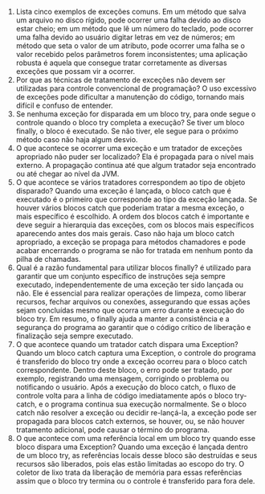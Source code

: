 1. Lista cinco exemplos de exceções comuns.
Em um método que salva um arquivo no disco rígido, pode ocorrer uma falha devido ao disco estar cheio; em um método que lê um número do teclado, pode ocorrer uma falha devido ao usuário digitar letras em vez de números; em método que seta o valor de um atributo, pode ocorrer uma falha se o valor recebido pelos parâmetros forem inconsistentes; uma aplicação robusta é aquela que consegue tratar corretamente as diversas exceções que possam vir a ocorrer.
2. Por que as técnicas de tratamento de exceções não devem ser utilizadas para controle convencional de programação?
O uso excessivo de exceções pode dificultar a manutenção do código, tornando mais difícil e confuso de entender.
3. Se nenhuma exceção for disparada em um bloco try, para onde segue o controle quando o bloco try completa a execução?
Se tiver um bloco finally, o bloco é executado. Se não tiver, ele segue para o próximo método caso não haja algum desvio.
4. O que acontece se ocorrer uma exceção e um tratador de exceções apropriado não puder ser localizado?
Ela é propagada para o nível mais externo. A propagação continua até que algum tratador seja encontrado ou até chegar ao nível da JVM.
5. O que acontece se vários tratadores correspondem ao tipo de objeto disparado?
Quando uma exceção é lançada, o bloco catch que é executado é o primeiro que corresponde ao tipo da exceção lançada. Se houver vários blocos catch que poderiam tratar a mesma exceção, o mais específico é escolhido. A ordem dos blocos catch é importante e deve seguir a hierarquia das exceções, com os blocos mais específicos aparecendo antes dos mais gerais. Caso não haja um bloco catch apropriado, a exceção se propaga para métodos chamadores e pode acabar encerrando o programa se não for tratada em nenhum ponto da pilha de chamadas.
6. Qual é a razão fundamental para utilizar blocos finally?
é utilizado para garantir que um conjunto específico de instruções seja sempre executado, independentemente de uma exceção ter sido lançada ou não. Ele é essencial para realizar operações de limpeza, como liberar recursos, fechar arquivos ou conexões, assegurando que essas ações sejam concluídas mesmo que ocorra um erro durante a execução do bloco try. Em resumo, o finally ajuda a manter a consistência e a segurança do programa ao garantir que o código crítico de liberação e finalização seja sempre executado.
7. O que acontece quando um tratador catch dispara uma Exception?
Quando um bloco catch captura uma Exception, o controle do programa é transferido do bloco try onde a exceção ocorreu para o bloco catch correspondente. Dentro deste bloco, o erro pode ser tratado, por exemplo, registrando uma mensagem, corrigindo o problema ou notificando o usuário. Após a execução do bloco catch, o fluxo de controle volta para a linha de código imediatamente após o bloco try-catch, e o programa continua sua execução normalmente. Se o bloco catch não resolver a exceção ou decidir re-lançá-la, a exceção pode ser propagada para blocos catch externos, se houver, ou, se não houver tratamento adicional, pode causar o término do programa.
8. O que acontece com uma referência local em um bloco try quando esse bloco dispara uma Exception?
Quando uma exceção é lançada dentro de um bloco try, as referências locais desse bloco são destruídas e seus recursos são liberados, pois elas estão limitadas ao escopo do try. O coletor de lixo trata da liberação de memória para essas referências assim que o bloco try termina ou o controle é transferido para fora dele.

